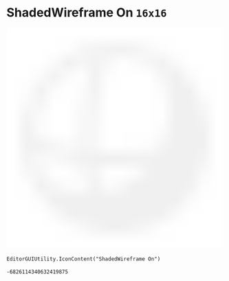 # ShadedWireframe On `16x16`
<img src="/img/ShadedWireframe%20On.png" width=512 height=512>

``` CSharp
EditorGUIUtility.IconContent("ShadedWireframe On")
```
```
-6826114340632419875
```
